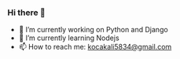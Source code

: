 ### Hi there 👋

- 🔭 I’m currently working on Python and Django
- 🌱 I’m currently learning Nodejs
- 📫 How to reach me: kocakali5834@gmail.com


<!--
**KocakAli/KocakAli** is a ✨ _special_ ✨ repository because its `README.md` (this file) appears on your GitHub profile.

Here are some ideas to get you started:

- 
- 🌱 I’m currently learning Nodejs
- 👯 I’m looking to collaborate on ...
- 🤔 I’m looking for help with ...
- 💬 Ask me about help
- 📫 How to reach me: kocakali5834@gmail.com
- 😄 Pronouns: ...
- ⚡ Fun fact: ...
-->
